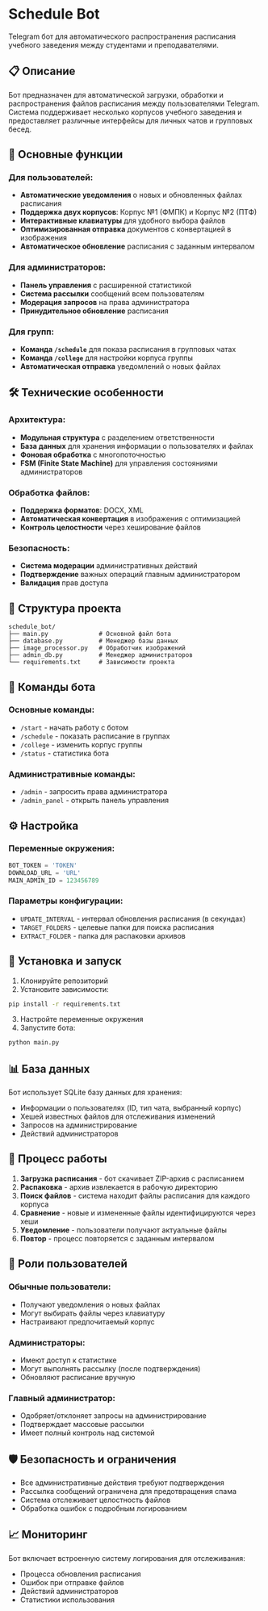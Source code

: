 # Schedule Bot

Telegram бот для автоматического распространения расписания учебного заведения между студентами и преподавателями.

## 📋 Описание

Бот предназначен для автоматической загрузки, обработки и распространения файлов расписания между пользователями Telegram.
Система поддерживает несколько корпусов учебного заведения и предоставляет различные интерфейсы для личных чатов и групповых бесед.

## 🚀 Основные функции

### Для пользователей:
- **Автоматические уведомления** о новых и обновленных файлах расписания
- **Поддержка двух корпусов**: Корпус №1 (ФМПК) и Корпус №2 (ПТФ)
- **Интерактивные клавиатуры** для удобного выбора файлов
- **Оптимизированная отправка** документов с конвертацией в изображения
- **Автоматическое обновление** расписания с заданным интервалом

### Для администраторов:
- **Панель управления** с расширенной статистикой
- **Система рассылки** сообщений всем пользователям
- **Модерация запросов** на права администратора
- **Принудительное обновление** расписания

### Для групп:
- **Команда `/schedule`** для показа расписания в групповых чатах
- **Команда `/college`** для настройки корпуса группы
- **Автоматическая отправка** уведомлений о новых файлах

## 🛠 Технические особенности

### Архитектура:
- **Модульная структура** с разделением ответственности
- **База данных** для хранения информации о пользователях и файлах
- **Фоновая обработка** с многопоточностью
- **FSM (Finite State Machine)** для управления состояниями администраторов

### Обработка файлов:
- **Поддержка форматов**: DOCX, XML
- **Автоматическая конвертация** в изображения с оптимизацией
- **Контроль целостности** через хеширование файлов

### Безопасность:
- **Система модерации** административных действий
- **Подтверждение** важных операций главным администратором
- **Валидация** прав доступа

## 📁 Структура проекта

```
schedule_bot/
├── main.py              # Основной файл бота
├── database.py          # Менеджер базы данных
├── image_processor.py   # Обработчик изображений
├── admin_db.py          # Менеджер администраторов
└── requirements.txt     # Зависимости проекта
```

## 🎯 Команды бота

### Основные команды:
- `/start` - начать работу с ботом
- `/schedule` - показать расписание в группах
- `/college` - изменить корпус группы
- `/status` - статистика бота

### Административные команды:
- `/admin` - запросить права администратора
- `/admin_panel` - открыть панель управления

## ⚙️ Настройка

### Переменные окружения:
```python
BOT_TOKEN = 'TOKEN'
DOWNLOAD_URL = 'URL'
MAIN_ADMIN_ID = 123456789
```

### Параметры конфигурации:
- `UPDATE_INTERVAL` - интервал обновления расписания (в секундах)
- `TARGET_FOLDERS` - целевые папки для поиска расписания
- `EXTRACT_FOLDER` - папка для распаковки архивов

## 🔧 Установка и запуск

1. Клонируйте репозиторий
2. Установите зависимости:
```bash
pip install -r requirements.txt
```
3. Настройте переменные окружения
4. Запустите бота:
```bash
python main.py
```

## 📊 База данных

Бот использует SQLite базу данных для хранения:
- Информации о пользователях (ID, тип чата, выбранный корпус)
- Хешей известных файлов для отслеживания изменений
- Запросов на администрирование
- Действий администраторов

## 🔄 Процесс работы

1. **Загрузка расписания** - бот скачивает ZIP-архив с расписанием
2. **Распаковка** - архив извлекается в рабочую директорию
3. **Поиск файлов** - система находит файлы расписания для каждого корпуса
4. **Сравнение** - новые и измененные файлы идентифицируются через хеши
5. **Уведомление** - пользователи получают актуальные файлы
6. **Повтор** - процесс повторяется с заданным интервалом

## 👥 Роли пользователей

### Обычные пользователи:
- Получают уведомления о новых файлах
- Могут выбирать файлы через клавиатуру
- Настраивают предпочитаемый корпус

### Администраторы:
- Имеют доступ к статистике
- Могут выполнять рассылку (после подтверждения)
- Обновляют расписание вручную

### Главный администратор:
- Одобряет/отклоняет запросы на администрирование
- Подтверждает массовые рассылки
- Имеет полный контроль над системой

## 🛡 Безопасность и ограничения

- Все административные действия требуют подтверждения
- Рассылка сообщений ограничена для предотвращения спама
- Система отслеживает целостность файлов
- Обработка ошибок с подробным логированием

## 📈 Мониторинг

Бот включает встроенную систему логирования для отслеживания:
- Процесса обновления расписания
- Ошибок при отправке файлов
- Действий администраторов
- Статистики использования
